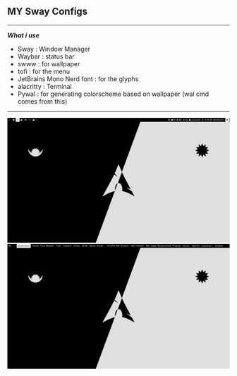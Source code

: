 ## MY Sway Configs

---
***What i use***
- Sway : Window Manager
- Waybar : status bar
- swww : for wallpaper 
- tofi : for the menu 
- JetBrains Mono Nerd font : for the glyphs
- alacritty : Terminal 
- Pywal : for generating colorscheme based on wallpaper (wal cmd comes from this)

---
![ScreenShot](20231231_12h38m46s_grim.png) 
![ScreenShot with tofi](20231231_12h38m54s_grim.png) 
